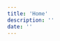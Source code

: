 ```yaml
---
title: 'Home'
description: ''
date: ''
---
```




<!-- ### 01 [About](/about/)

### 02 [Service](/service/)

### 03 [Biography](/biography/)

### 04 [Resume](/resume/)

### 05 [Tribute](/tribute/)

### 06 [Privacy Policy](/privacy_policy/) -->
